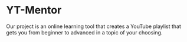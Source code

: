 # YT-Mentor
Our project is an online learning tool that creates a YouTube playlist that gets you from beginner to advanced in a topic of your choosing.

